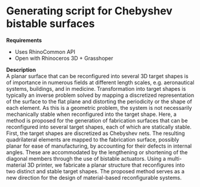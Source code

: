 # Generating script for Chebyshev bistable surfaces

<b>Requirements</b><br />
<ul>
  <li>Uses RhinoCommon API</li>
  <li>Open with Rhinoceros 3D + Grasshoper</li>
</ul>

<b>Description</b><br />
A planar surface that can be reconfigured into several 3D target shapes is of importance in numerous fields at different length scales, e.g. aeronautical systems, buildings, and in medicine. Transformation into target shapes is typically an inverse problem solved by mapping a discretized representation of the surface to the flat plane and distorting the periodicity or the shape of each element. As this is a geometric problem, the system is not necessarily mechanically stable when reconfigured into the target shape. Here, a method is proposed for the generation of fabrication surfaces that can be reconfigured into several target shapes, each of which are statically stable. First, the target shapes are discretized as Chebyshev nets. The resulting quadrilateral elements are mapped to the fabrication surface, possibly planar for ease of manufacturing, by accounting for their defects in internal angles. These are accommodated by the lengthening or shortening of the diagonal members through the use of bistable actuators. Using a multi-material 3D printer, we fabricate a planar structure that reconfigures into two distinct and stable target shapes. The proposed method serves as a new direction for the design of material-based reconfigurable systems.
